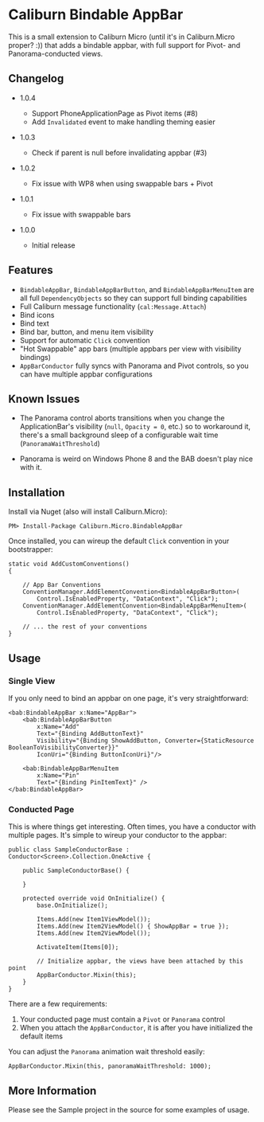 # Caliburn Bindable AppBar

This is a small extension to Caliburn Micro (until it's in Caliburn.Micro proper? :)) 
that adds a bindable appbar, with full support for Pivot- and Panorama-conducted views.

## Changelog

* 1.0.4
	- Support PhoneApplicationPage as Pivot items (#8) 
	- Add `Invalidated` event to make handling theming easier
	
* 1.0.3
	- Check if parent is null before invalidating appbar (#3)
	
* 1.0.2
	- Fix issue with WP8 when using swappable bars + Pivot

* 1.0.1
	- Fix issue with swappable bars

* 1.0.0
	- Initial release

## Features

* `BindableAppBar`, `BindableAppBarButton`, and `BindableAppBarMenuItem` 
  are all full `DependencyObjects` so they can support full binding capabilities
* Full Caliburn message functionality (`cal:Message.Attach`)
* Bind icons
* Bind text
* Bind bar, button, and menu item visibility
* Support for automatic `Click` convention
* "Hot Swappable" app bars (multiple appbars per view with visibility bindings)
* `AppBarConductor` fully syncs with Panorama and Pivot controls, so you can have multiple appbar configurations

## Known Issues

* The Panorama control aborts transitions when you change the ApplicationBar's visibility (`null`, `Opacity = 0`, etc.)
  so to workaround it, there's a small background sleep of a configurable wait time (`PanoramaWaitThreshold`)

* Panorama is weird on Windows Phone 8 and the BAB doesn't play nice with it.

## Installation

Install via Nuget (also will install Caliburn.Micro):

	PM> Install-Package Caliburn.Micro.BindableAppBar

Once installed, you can wireup the default `Click` convention in your bootstrapper:

	static void AddCustomConventions()
    {

        // App Bar Conventions
        ConventionManager.AddElementConvention<BindableAppBarButton>(
            Control.IsEnabledProperty, "DataContext", "Click");
        ConventionManager.AddElementConvention<BindableAppBarMenuItem>(
            Control.IsEnabledProperty, "DataContext", "Click");

		// ... the rest of your conventions
	}

## Usage

### Single View

If you only need to bind an appbar on one page, it's very straightforward:

    <bab:BindableAppBar x:Name="AppBar">
        <bab:BindableAppBarButton
            x:Name="Add"
            Text="{Binding AddButtonText}"
            Visibility="{Binding ShowAddButton, Converter={StaticResource BooleanToVisibilityConverter}}"
            IconUri="{Binding ButtonIconUri}"/>
            
        <bab:BindableAppBarMenuItem
            x:Name="Pin"
            Text="{Binding PinItemText}" />
    </bab:BindableAppBar>

### Conducted Page

This is where things get interesting. Often times, you have a conductor with multiple pages.
It's simple to wireup your conductor to the appbar:

    public class SampleConductorBase : Conductor<Screen>.Collection.OneActive {

        public SampleConductorBase() {
                  
        }

        protected override void OnInitialize() {
            base.OnInitialize();
                                 
            Items.Add(new Item1ViewModel());
            Items.Add(new Item2ViewModel() { ShowAppBar = true });
            Items.Add(new Item2ViewModel());

            ActivateItem(Items[0]);

            // Initialize appbar, the views have been attached by this point
            AppBarConductor.Mixin(this);
        }        
    }

There are a few requirements:

1. Your conducted page must contain a `Pivot` or `Panorama` control
2. When you attach the `AppBarConductor`, it is after you have initialized the default items	

You can adjust the `Panorama` animation wait threshold easily:

	AppBarConductor.Mixin(this, panoramaWaitThreshold: 1000);

## More Information

Please see the Sample project in the source for some examples of usage.
